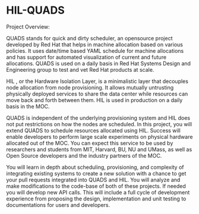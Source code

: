 # HIL-QUADS

Project Overview:

QUADS stands for quick and dirty scheduler, an opensource project developed by Red Hat that helps in machine allocation based on various policies. It uses date/time based YAML schedule for machine allocations and has support for automated visualization of current and future allocations. QUADS is used on a daily basis in Red Hat Systems Design and Engineering group to test and vet Red Hat products at scale.

HIL , or the Hardware Isolation Layer, is a minimalistic layer that decouples node allocation from node provisioning. It allows mutually untrusting physically deployed services to share the data center while resources can move back and forth between them. HIL is used in production on a daily basis in the MOC.

QUADS is independent of the underlying provisioning system and HIL does not put restrictions on how the nodes are scheduled. In this project, you will extend QUADS to schedule resources allocated using HIL. Success will enable developers to perform large scale experiments on physical hardware allocated out of the MOC. You can expect this service to be used by researchers and students from MIT, Harvard, BU, NU and UMass, as well as Open Source developers and the industry partners of the MOC.

You will learn in depth about scheduling, provisioning, and complexity of integrating existing systems to create a new solution with a chance to get your pull requests integrated into QUADS and HIL. You will analyze and make modifications to the code-base of both of these projects. If needed you will develop new API calls. This will include a full cycle of development experience from proposing the design, implementation and unit testing to documentations for users and developers.
